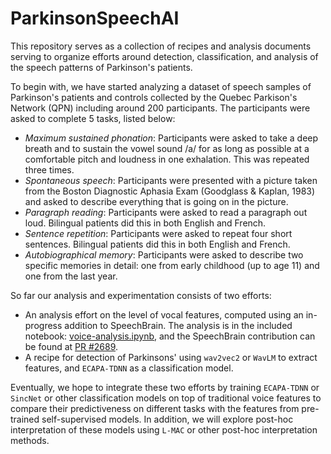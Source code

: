 # ParkinsonSpeechAI

This repository serves as a collection of recipes and analysis documents serving to organize efforts around detection, classification, and analysis of the speech patterns of Parkinson's patients.

To begin with, we have started analyzing a dataset of speech samples of Parkinson's patients and controls collected by the Quebec Parkison's Network (QPN) including around 200 participants. The participants were asked to complete 5 tasks, listed below:

* *Maximum sustained phonation*: Participants were asked to take a deep breath and to sustain the vowel sound /a/ for as long as possible at a comfortable pitch and loudness in one exhalation. This was repeated three times.
* *Spontaneous speech*: Participants were presented with a picture taken from the Boston Diagnostic Aphasia Exam (Goodglass & Kaplan, 1983) and asked to describe everything that is going on in the picture.
* *Paragraph reading*: Participants were asked to read a paragraph out loud. Bilingual patients did this in both English and French.
* *Sentence repetition*: Participants were asked to repeat four short sentences. Bilingual patients did this in both English and French.
* *Autobiographical memory*: Participants were asked to describe two specific memories in detail: one from early childhood (up to age 11) and one from the last year.

So far our analysis and experimentation consists of two efforts:

* An analysis effort on the level of vocal features, computed using an in-progress addition to SpeechBrain. The analysis is in the included notebook: [voice-analysis.ipynb](voice-analysis.ipynb), and the SpeechBrain contribution can be found at [PR #2689](https://github.com/speechbrain/speechbrain/pull/2689). 
* A recipe for detection of Parkinsons' using `wav2vec2` or `WavLM` to extract features, and `ECAPA-TDNN` as a classification model.

Eventually, we hope to integrate these two efforts by training `ECAPA-TDNN` or `SincNet` or other classification models on top of traditional voice features to compare their predictiveness on different tasks with the features from pre-trained self-supervised models. In addition, we will explore post-hoc interpretation of these models using `L-MAC` or other post-hoc interpretation methods.
